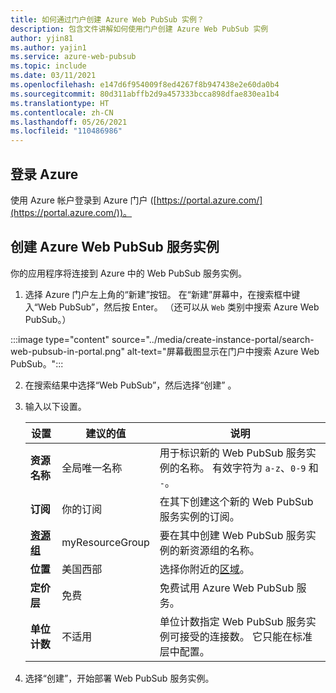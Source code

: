 ```yaml
---
title: 如何通过门户创建 Azure Web PubSub 实例？
description: 包含文件讲解如何使用门户创建 Azure Web PubSub 实例
author: yjin81
ms.author: yajin1
ms.service: azure-web-pubsub
ms.topic: include
ms.date: 03/11/2021
ms.openlocfilehash: e147d6f954009f8ed4267f8b947438e2e60da0b4
ms.sourcegitcommit: 80d311abffb2d9a457333bcca898dfae830ea1b4
ms.translationtype: HT
ms.contentlocale: zh-CN
ms.lasthandoff: 05/26/2021
ms.locfileid: "110486986"
---
```

## <a name="sign-in-to-azure"></a>登录 Azure

使用 Azure 帐户登录到 Azure 门户 ([https://portal.azure.com/](https://portal.azure.com/))。

## <a name="create-an-azure-web-pubsub-service-instance"></a>创建 Azure Web PubSub 服务实例

你的应用程序将连接到 Azure 中的 Web PubSub 服务实例。

1. 选择 Azure 门户左上角的“新建”按钮。 在“新建”屏幕中，在搜索框中键入“Web PubSub”，然后按 Enter。 （还可以从 `Web` 类别中搜索 Azure Web PubSub。）

:::image type="content" source="../media/create-instance-portal/search-web-pubsub-in-portal.png" alt-text="屏幕截图显示在门户中搜索 Azure Web PubSub。":::

2. 在搜索结果中选择“Web PubSub”，然后选择“创建” 。

3. 输入以下设置。

    | 设置      | 建议的值  | 说明                                        |
    | ------------ |  ------- | -------------------------------------------------- |
    | **资源名称** | 全局唯一名称 | 用于标识新的 Web PubSub 服务实例的名称。 有效字符为 `a-z`、`0-9` 和 `-`。  | 
    | **订阅** | 你的订阅 | 在其下创建这个新的 Web PubSub 服务实例的订阅。 | 
    | **[资源组](../../azure-resource-manager/management/overview.md)** |  myResourceGroup | 要在其中创建 Web PubSub 服务实例的新资源组的名称。 | 
    | **位置** | 美国西部 | 选择你附近的[区域](https://azure.microsoft.com/regions/)。 |
    | **定价层** | 免费 | 免费试用 Azure Web PubSub 服务。 |
    | **单位计数** |  不适用 | 单位计数指定 Web PubSub 服务实例可接受的连接数。 它只能在标准层中配置。 |

4. 选择“创建”，开始部署 Web PubSub 服务实例。

